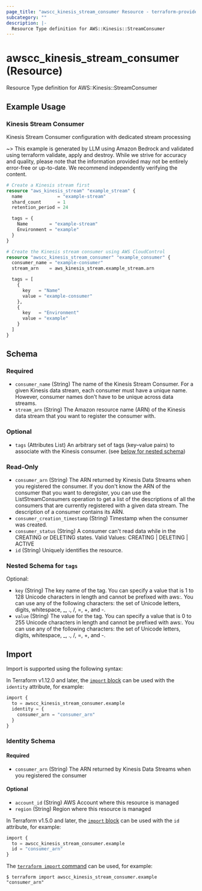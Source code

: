 ```yaml
---
page_title: "awscc_kinesis_stream_consumer Resource - terraform-provider-awscc"
subcategory: ""
description: |-
  Resource Type definition for AWS::Kinesis::StreamConsumer
---
```


# awscc_kinesis_stream_consumer (Resource)

Resource Type definition for AWS::Kinesis::StreamConsumer

## Example Usage

### Kinesis Stream Consumer
Kinesis Stream Consumer configuration with dedicated stream processing

~> This example is generated by LLM using Amazon Bedrock and validated using terraform validate, apply and destroy. While we strive for accuracy and quality, please note that the information provided may not be entirely error-free or up-to-date. We recommend independently verifying the content.

```terraform
# Create a Kinesis stream first
resource "aws_kinesis_stream" "example_stream" {
  name             = "example-stream"
  shard_count      = 1
  retention_period = 24

  tags = {
    Name        = "example-stream"
    Environment = "example"
  }
}

# Create the Kinesis stream consumer using AWS CloudControl
resource "awscc_kinesis_stream_consumer" "example_consumer" {
  consumer_name = "example-consumer"
  stream_arn    = aws_kinesis_stream.example_stream.arn

  tags = [
    {
      key   = "Name"
      value = "example-consumer"
    },
    {
      key   = "Environment"
      value = "example"
    }
  ]
}
```

<!-- schema generated by tfplugindocs -->
## Schema

### Required

- `consumer_name` (String) The name of the Kinesis Stream Consumer. For a given Kinesis data stream, each consumer must have a unique name. However, consumer names don't have to be unique across data streams.
- `stream_arn` (String) The Amazon resource name (ARN) of the Kinesis data stream that you want to register the consumer with.

### Optional

- `tags` (Attributes List) An arbitrary set of tags (key–value pairs) to associate with the Kinesis consumer. (see [below for nested schema](#nestedatt--tags))

### Read-Only

- `consumer_arn` (String) The ARN returned by Kinesis Data Streams when you registered the consumer. If you don't know the ARN of the consumer that you want to deregister, you can use the ListStreamConsumers operation to get a list of the descriptions of all the consumers that are currently registered with a given data stream. The description of a consumer contains its ARN.
- `consumer_creation_timestamp` (String) Timestamp when the consumer was created.
- `consumer_status` (String) A consumer can't read data while in the CREATING or DELETING states. Valid Values: CREATING | DELETING | ACTIVE
- `id` (String) Uniquely identifies the resource.

<a id="nestedatt--tags"></a>
### Nested Schema for `tags`

Optional:

- `key` (String) The key name of the tag. You can specify a value that is 1 to 128 Unicode characters in length and cannot be prefixed with aws:. You can use any of the following characters: the set of Unicode letters, digits, whitespace, _, ., /, =, +, and -.
- `value` (String) The value for the tag. You can specify a value that is 0 to 255 Unicode characters in length and cannot be prefixed with aws:. You can use any of the following characters: the set of Unicode letters, digits, whitespace, _, ., /, =, +, and -.

## Import

Import is supported using the following syntax:

In Terraform v1.12.0 and later, the [`import` block](https://developer.hashicorp.com/terraform/language/import) can be used with the `identity` attribute, for example:

```terraform
import {
  to = awscc_kinesis_stream_consumer.example
  identity = {
    consumer_arn = "consumer_arn"
  }
}
```

<!-- schema generated by tfplugindocs -->
### Identity Schema

#### Required

- `consumer_arn` (String) The ARN returned by Kinesis Data Streams when you registered the consumer

#### Optional

- `account_id` (String) AWS Account where this resource is managed
- `region` (String) Region where this resource is managed

In Terraform v1.5.0 and later, the [`import` block](https://developer.hashicorp.com/terraform/language/import) can be used with the `id` attribute, for example:

```terraform
import {
  to = awscc_kinesis_stream_consumer.example
  id = "consumer_arn"
}
```

The [`terraform import` command](https://developer.hashicorp.com/terraform/cli/commands/import) can be used, for example:

```shell
$ terraform import awscc_kinesis_stream_consumer.example "consumer_arn"
```
